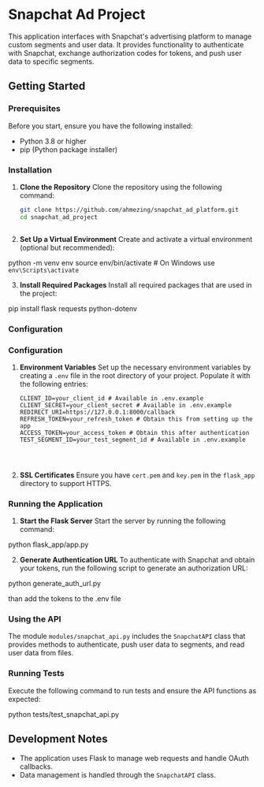 # Snapchat Ad Project

This application interfaces with Snapchat's advertising platform to manage custom segments and user data. It provides functionality to authenticate with Snapchat, exchange authorization codes for tokens, and push user data to specific segments.

## Getting Started

### Prerequisites

Before you start, ensure you have the following installed:
- Python 3.8 or higher
- pip (Python package installer)



### Installation


1. **Clone the Repository**
   Clone the repository using the following command:
   ```bash
   git clone https://github.com/ahmezing/snapchat_ad_platform.git
   cd snapchat_ad_project



2. **Set Up a Virtual Environment**
Create and activate a virtual environment (optional but recommended):

python -m venv env
source env/bin/activate  # On Windows use `env\Scripts\activate`



3. **Install Required Packages**
Install all required packages that are used in the project:

pip install flask requests python-dotenv



### Configuration


### Configuration

1. **Environment Variables**
   Set up the necessary environment variables by creating a `.env` file in the root directory of your project. Populate it with the following entries:

   ```plaintext
   CLIENT_ID=your_client_id # Available in .env.example
   CLIENT_SECRET=your_client_secret # Available in .env.example
   REDIRECT_URI=https://127.0.0.1:8000/callback
   REFRESH_TOKEN=your_refresh_token # Obtain this from setting up the app
   ACCESS_TOKEN=your_access_token # Obtain this after authentication
   TEST_SEGMENT_ID=your_test_segment_id # Available in .env.example




2. **SSL Certificates**
Ensure you have `cert.pem` and `key.pem` in the `flask_app` directory to support HTTPS.


### Running the Application


1. **Start the Flask Server**
Start the server by running the following command:

python flask_app/app.py


2. **Generate Authentication URL**
To authenticate with Snapchat and obtain your tokens, run the following script to generate an authorization URL:

python generate_auth_url.py

than add the tokens to the .env file


### Using the API
The module `modules/snapchat_api.py` includes the `SnapchatAPI` class that provides methods to authenticate, push user data to segments, and read user data from files.


### Running Tests
Execute the following command to run tests and ensure the API functions as expected:

python tests/test_snapchat_api.py


## Development Notes
- The application uses Flask to manage web requests and handle OAuth callbacks.
- Data management is handled through the `SnapchatAPI` class.